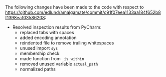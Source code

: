 The following changes have been made to the code with respect to <https://github.com/edlund/amalgamate/commit/c91f07eea1133aa184f652b8f1398eaf03586208>:

- Resolved inspection results from PyCharm:
  - replaced tabs with spaces
  - added encoding annotation
  - reindented file to remove trailing whitespaces
  - unused import `sys`
  - membership check
  - made function from `_is_within`
  - removed unused variable `actual_path`
  - normalized paths
